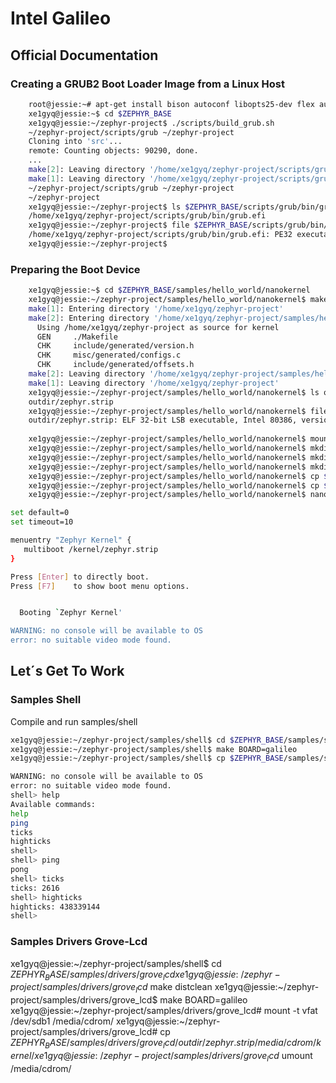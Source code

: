 Intel Galileo
==

## Official Documentation

### Creating a GRUB2 Boot Loader Image from a Linux Host

```sh
    root@jessie:~# apt-get install bison autoconf libopts25-dev flex automake
    xe1gyq@jessie:~$ cd $ZEPHYR_BASE
    xe1gyq@jessie:~/zephyr-project$ ./scripts/build_grub.sh
    ~/zephyr-project/scripts/grub ~/zephyr-project
    Cloning into 'src'...
    remote: Counting objects: 90290, done.
    ...
    make[2]: Leaving directory '/home/xe1gyq/zephyr-project/scripts/grub/src/util/bash-completion.d'
    make[1]: Leaving directory '/home/xe1gyq/zephyr-project/scripts/grub/src'
    ~/zephyr-project/scripts/grub ~/zephyr-project
    ~/zephyr-project
    xe1gyq@jessie:~/zephyr-project$ ls $ZEPHYR_BASE/scripts/grub/bin/grub.efi
    /home/xe1gyq/zephyr-project/scripts/grub/bin/grub.efi
    xe1gyq@jessie:~/zephyr-project$ file $ZEPHYR_BASE/scripts/grub/bin/grub.efi
    /home/xe1gyq/zephyr-project/scripts/grub/bin/grub.efi: PE32 executable (EFI application) Intel 80386 (stripped to external PDB), for MS Windows
    xe1gyq@jessie:~/zephyr-project$ 
```

### Preparing the Boot Device

```sh
    xe1gyq@jessie:~$ cd $ZEPHYR_BASE/samples/hello_world/nanokernel
    xe1gyq@jessie:~/zephyr-project/samples/hello_world/nanokernel$ make BOARD=galileo
    make[1]: Entering directory '/home/xe1gyq/zephyr-project'
    make[2]: Entering directory '/home/xe1gyq/zephyr-project/samples/hello_world/nanokernel/outdir'
      Using /home/xe1gyq/zephyr-project as source for kernel
      GEN     ./Makefile
      CHK     include/generated/version.h
      CHK     misc/generated/configs.c
      CHK     include/generated/offsets.h
    make[2]: Leaving directory '/home/xe1gyq/zephyr-project/samples/hello_world/nanokernel/outdir'
    make[1]: Leaving directory '/home/xe1gyq/zephyr-project'
    xe1gyq@jessie:~/zephyr-project/samples/hello_world/nanokernel$ ls outdir/zephyr.strip 
    outdir/zephyr.strip
    xe1gyq@jessie:~/zephyr-project/samples/hello_world/nanokernel$ file outdir/zephyr.strip 
    outdir/zephyr.strip: ELF 32-bit LSB executable, Intel 80386, version 1 (SYSV), statically linked, stripped
    
    xe1gyq@jessie:~/zephyr-project/samples/hello_world/nanokernel$ mount -t vfat /dev/sdb1 /media/sdcard/
    xe1gyq@jessie:~/zephyr-project/samples/hello_world/nanokernel$ mkdir /media/sdcard/efi
    xe1gyq@jessie:~/zephyr-project/samples/hello_world/nanokernel$ mkdir /media/sdcard/efi/boot
    xe1gyq@jessie:~/zephyr-project/samples/hello_world/nanokernel$ mkdir /media/sdcard/kernel
    xe1gyq@jessie:~/zephyr-project/samples/hello_world/nanokernel$ cp $ZEPHYR_BASE/samples/hello_world/nanokernel/outdir/zephyr.strip /media/cdrom/kernel/
    xe1gyq@jessie:~/zephyr-project/samples/hello_world/nanokernel$ cp $ZEPHYR_BASE/scripts/grub/bin/grub.efi /media/cdrom/efi/boot/bootia32.efi
    xe1gyq@jessie:~/zephyr-project/samples/hello_world/nanokernel$ nano /media/cdrom/efi/boot/grub.cfg
```

```sh
set default=0
set timeout=10

menuentry "Zephyr Kernel" {
   multiboot /kernel/zephyr.strip
}
```

```sh
Press [Enter] to directly boot.
Press [F7]    to show boot menu options.
```

```sh
```

```sh
  Booting `Zephyr Kernel'

WARNING: no console will be available to OS
error: no suitable video mode found.
```

## Let´s Get To Work

### Samples Shell

Compile and run samples/shell

```sh
xe1gyq@jessie:~/zephyr-project/samples/shell$ cd $ZEPHYR_BASE/samples/shell
xe1gyq@jessie:~/zephyr-project/samples/shell$ make BOARD=galileo
xe1gyq@jessie:~/zephyr-project/samples/shell$ cp $ZEPHYR_BASE/samples/shell/outdir/zephyr.strip /media/cdrom/kernel/
```

```sh
WARNING: no console will be available to OS
error: no suitable video mode found.
shell> help
Available commands:
help
ping
ticks
highticks
shell> 
shell> ping
pong
shell> ticks
ticks: 2616
shell> highticks
highticks: 438339144
shell> 
```

### Samples Drivers Grove-Lcd

xe1gyq@jessie:~/zephyr-project/samples/shell$ cd $ZEPHYR_BASE/samples/drivers/grove_lcd
xe1gyq@jessie:~/zephyr-project/samples/drivers/grove_lcd$ make distclean
xe1gyq@jessie:~/zephyr-project/samples/drivers/grove_lcd$ make BOARD=galileo
xe1gyq@jessie:~/zephyr-project/samples/drivers/grove_lcd# mount -t vfat /dev/sdb1 /media/cdrom/
xe1gyq@jessie:~/zephyr-project/samples/drivers/grove_lcd# cp $ZEPHYR_BASE/samples/drivers/grove_lcd/outdir/zephyr.strip /media/cdrom/kernel/
xe1gyq@jessie:~/zephyr-project/samples/drivers/grove_lcd$ umount /media/cdrom/